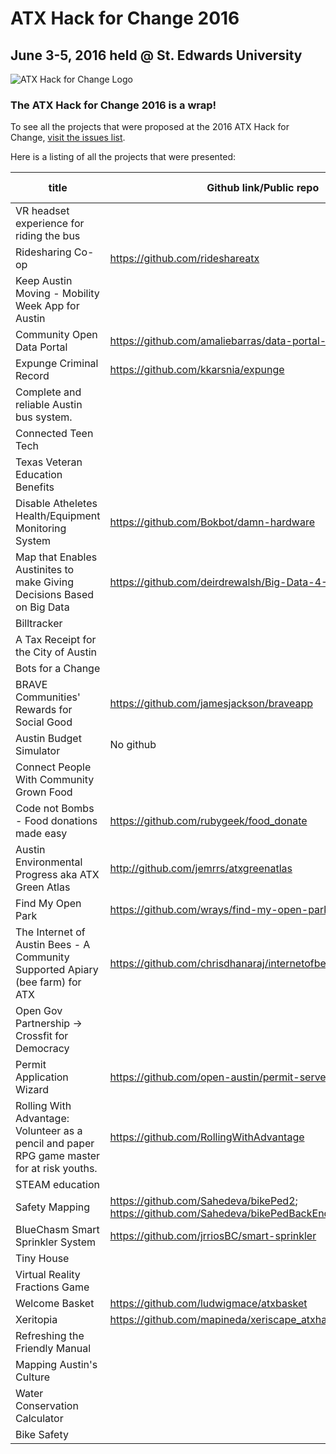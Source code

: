 # ATX Hack for Change 2016
## June 3-5, 2016 held @ St. Edwards University

![ATX Hack for Change Logo](./images/atx-hack-for-change.png)

### The ATX Hack for Change 2016 is a wrap! 

To see all the projects that were proposed at the 2016 ATX Hack for Change, [visit the issues list](https://github.com/open-austin/atx-hack-for-change-2016/issues).

Here is a listing of all the projects that were presented:

| title                                                                                       | Github link/Public repo                                                          | Live link                                                                                                                                                         | Other Links                                                                                         | City sponsored? | 
|---------------------------------------------------------------------------------------------|----------------------------------------------------------------------------------|-------------------------------------------------------------------------------------------------------------------------------------------------------------------|-----------------------------------------------------------------------------------------------------|-----------------| 
| VR headset experience for riding the bus                                                    |                                                                                  |                                                                                                                                                                   |                                                                                                     |                 | 
| Ridesharing Co-op                                                                           | https://github.com/rideshareatx                                                  | http://rideshareatx-org.herokuapp.com/#/1                                                                                                                         | http://rideshareatx-org.herokuapp.com/mobility.html#/                                               |                 | 
| Keep Austin Moving - Mobility Week App for Austin                                           |                                                                                  | http://rideshareatx-org.herokuapp.com/mobility.html                                                                                                               | http://rideshareatx-org.herokuapp.com/index.html#/                                                  |                 | 
| Community Open Data Portal                                                                  | https://github.com/amaliebarras/data-portal-new                                  | http://amaliebarras.github.io/data-portal-new/                                                                                                                    |                                                                                                     |                 | 
| Expunge Criminal Record                                                                     | https://github.com/kkarsnia/expunge                                              | https://github.com/kkarsnia/expunge                                                                                                                               |                                                                                                     |                 | 
| Complete and reliable Austin bus system.                                                    |                                                                                  |                                                                                                                                                                   |                                                                                                     |                 | 
| Connected Teen Tech                                                                         |                                                                                  | www.thetitansproject.com; http://thetitansproject.us13.list-manage.com/subscribe?u=a8e26bb56f143be762049c345&id=5fe43f7dc7; https://titans-project.herokuapp.com/ |                                                                                                     |                 | 
| Texas Veteran Education Benefits                                                            |                                                                                  | https://projects.invisionapp.com/share/7G7JFMMCS#/screens/164299780                                                                                               |                                                                                                     |                 | 
| Disable Atheletes Health/Equipment Monitoring System                                        | https://github.com/Bokbot/damn-hardware                                          | https://dahmos.org/                                                                                                                                               |                                                                                                     |                 | 
| Map that Enables Austinites to make Giving Decisions Based on Big Data                      | https://github.com/deirdrewalsh/Big-Data-4-Giving-                               |                                                                                                                                                                   |                                                                                                     |                 | 
| Billtracker                                                                                 |                                                                                  |                                                                                                                                                                   |                                                                                                     |                 | 
| A Tax Receipt for the City of Austin                                                        |                                                                                  |                                                                                                                                                                   | https://github.com/jcdwyer1/ATX-tax-receipt                                                         |                 | 
| Bots for a Change                                                                           |                                                                                  |                                                                                                                                                                   |                                                                                                     |                 | 
| BRAVE Communities' Rewards for Social Good                                                  | https://github.com/jamesjackson/braveapp                                         |                                                                                                                                                                   |                                                                                                     |                 | 
| Austin Budget Simulator                                                                     | No github                                                                        | http://www.austintexas.gov/dollarsandsense                                                                                                                        |                                                                                                     | YES             | 
| Connect People With Community Grown Food                                                    |                                                                                  |                                                                                                                                                                   |                                                                                                     |                 | 
| Code not Bombs - Food donations made easy                                                   | https://github.com/rubygeek/food_donate                                          | http://food-donate.herokuapp.com/                                                                                                                                 |                                                                                                     |                 | 
| Austin Environmental Progress aka ATX Green Atlas                                           | http://github.com/jemrrs/atxgreenatlas                                           | http://jemrrs.github.io/atxgreenatlas/                                                                                                                            |                                                                                                     |                 | 
| Find My Open Park                                                                           | https://github.com/wrays/find-my-open-park                                       |                                                                                                                                                                   | https://docs.google.com/presentation/d/1gH-l33GbELcQlqxIToG8zglRXoZsZBub2sqdzSUMAuE/edit#slide=id.p | YES             | 
| The Internet of Austin Bees - A Community Supported Apiary (bee farm) for ATX               | https://github.com/chrisdhanaraj/internetofbees/                                 |                                                                                                                                                                   |                                                                                                     |                 | 
| Open Gov Partnership -> Crossfit for Democracy                                              |                                                                                  | http://cityofaustin.github.io/open-gov-partnership/#                                                                                                              |                                                                                                     | YES             | 
| Permit Application Wizard                                                                   | https://github.com/open-austin/permit-server                                     |                                                                                                                                                                   |                                                                                                     | YES             | 
| Rolling With Advantage: Volunteer as a pencil and paper RPG game master for at risk youths. | https://github.com/RollingWithAdvantage                                          | http://www.rollingwithadvantage.com                                                                                                                               | http://www.facebook.com/rollingwithadvantage/  http://www.twitter.com/RollingWAdvantage             |                 | 
| STEAM education                                                                             |                                                                                  |                                                                                                                                                                   |                                                                                                     |                 | 
| Safety Mapping                                                                              | https://github.com/Sahedeva/bikePed2; https://github.com/Sahedeva/bikePedBackEnd |                                                                                                                                                                   |                                                                                                     |                 | 
| BlueChasm Smart Sprinkler System                                                            | https://github.com/jrriosBC/smart-sprinkler                                      |                                                                                                                                                                   |                                                                                                     |                 | 
| Tiny House                                                                                  |                                                                                  |                                                                                                                                                                   |                                                                                                     |                 | 
| Virtual Reality Fractions Game                                                              |                                                                                  | https://dl.dropboxusercontent.com/u/2382871/SLICING%20FOOD%20ACTION%20FLICK%202016.mov                                                                            |                                                                                                     |                 | 
| Welcome Basket                                                                              | https://github.com/ludwigmace/atxbasket                                          |                                                                                                                                                                   |                                                                                                     |                 | 
| Xeritopia                                                                                   | https://github.com/mapineda/xeriscape_atxhacks4change_2016                       |                                                                                                                                                                   |                                                                                                     |                 | 
| Refreshing the Friendly Manual                                                              |                                                                                  |                                                                                                                                                                   |                                                                                                     |                 | 
| Mapping Austin's Culture                                                                    |                                                                                  | https://docs.google.com/forms/d/1xmzcoGHlqaywWjbFW4DdkNQTUiGVekJ0Su_7ZscAeD4/viewform                                                                             |                                                                                                     | YES             | 
| Water Conservation Calculator                                                               |                                                                                  |                                                                                                                                                                   |                                                                                                     | YES             | 
| Bike Safety                                                                                 |                                                                                  |                                                                                                                                                                   |                                                                                                     |                 | 
